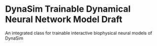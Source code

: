 # DynaSim Trainable Dynamical Neural Network Model Draft

An integrated class for trainable interactive biophysical neural models of DynaSim

